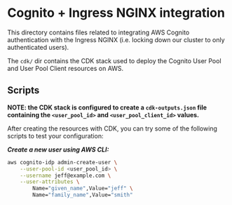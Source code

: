 # Cognito + Ingress NGINX integration

This directory contains files related to integrating AWS Cognito authentication
with the Ingress NGINX (i.e. locking down our cluster to only authenticated
users).

The `cdk/` dir contains the CDK stack used to deploy the Cognito User Pool and
User Pool Client resources on AWS.

## Scripts

**NOTE: the CDK stack is configured to create a `cdk-outputs.json` file containing the `<user_pool_id>` and `<user_pool_client_id>` values.**

After creating the resources with CDK, you can try some of the following scripts
to test your configuration:

**_Create a new user using AWS CLI:_**

```bash
aws cognito-idp admin-create-user \
    --user-pool-id <user_pool_id> \
    --username jeff@example.com \
    --user-attributes \
        Name="given_name",Value="jeff" \
        Name="family_name",Value="smith"
```
